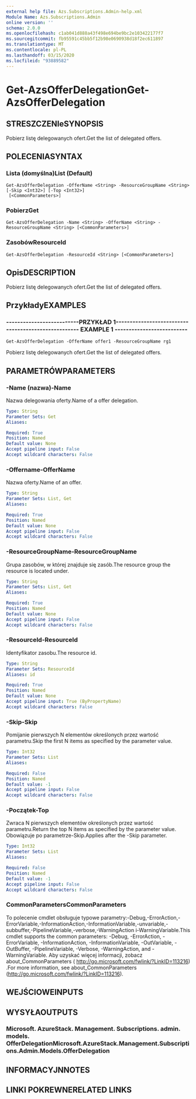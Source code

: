 ```yaml
---
external help file: Azs.Subscriptions.Admin-help.xml
Module Name: Azs.Subscriptions.Admin
online version: ''
schema: 2.0.0
ms.openlocfilehash: c1ab041d888a43f498e694be9bc2e103422177f7
ms.sourcegitcommit: fb95591c45bb5f12b98e0690938d18f2ec611897
ms.translationtype: MT
ms.contentlocale: pl-PL
ms.lasthandoff: 03/15/2020
ms.locfileid: "93889582"
---
```

# <span data-ttu-id="aae8a-101">Get-AzsOfferDelegation</span><span class="sxs-lookup"><span data-stu-id="aae8a-101">Get-AzsOfferDelegation</span></span>

## <span data-ttu-id="aae8a-102">STRESZCZENIe</span><span class="sxs-lookup"><span data-stu-id="aae8a-102">SYNOPSIS</span></span>
<span data-ttu-id="aae8a-103">Pobierz listę delegowanych ofert.</span><span class="sxs-lookup"><span data-stu-id="aae8a-103">Get the list of delegated offers.</span></span>

## <span data-ttu-id="aae8a-104">POLECENIA</span><span class="sxs-lookup"><span data-stu-id="aae8a-104">SYNTAX</span></span>

### <span data-ttu-id="aae8a-105">Lista (domyślna)</span><span class="sxs-lookup"><span data-stu-id="aae8a-105">List (Default)</span></span>
```
Get-AzsOfferDelegation -OfferName <String> -ResourceGroupName <String> [-Skip <Int32>] [-Top <Int32>]
 [<CommonParameters>]
```

### <span data-ttu-id="aae8a-106">Pobierz</span><span class="sxs-lookup"><span data-stu-id="aae8a-106">Get</span></span>
```
Get-AzsOfferDelegation -Name <String> -OfferName <String> -ResourceGroupName <String> [<CommonParameters>]
```

### <span data-ttu-id="aae8a-107">Zasobów</span><span class="sxs-lookup"><span data-stu-id="aae8a-107">ResourceId</span></span>
```
Get-AzsOfferDelegation -ResourceId <String> [<CommonParameters>]
```

## <span data-ttu-id="aae8a-108">Opis</span><span class="sxs-lookup"><span data-stu-id="aae8a-108">DESCRIPTION</span></span>
<span data-ttu-id="aae8a-109">Pobierz listę delegowanych ofert.</span><span class="sxs-lookup"><span data-stu-id="aae8a-109">Get the list of delegated offers.</span></span>

## <span data-ttu-id="aae8a-110">Przykłady</span><span class="sxs-lookup"><span data-stu-id="aae8a-110">EXAMPLES</span></span>

### <span data-ttu-id="aae8a-111">--------------------------PRZYKŁAD 1--------------------------</span><span class="sxs-lookup"><span data-stu-id="aae8a-111">-------------------------- EXAMPLE 1 --------------------------</span></span>
```
Get-AzsOfferDelegation -OfferName offer1 -ResourceGroupName rg1
```

<span data-ttu-id="aae8a-112">Pobierz listę delegowanych ofert.</span><span class="sxs-lookup"><span data-stu-id="aae8a-112">Get the list of delegated offers.</span></span>

## <span data-ttu-id="aae8a-113">PARAMETRÓW</span><span class="sxs-lookup"><span data-stu-id="aae8a-113">PARAMETERS</span></span>

### <span data-ttu-id="aae8a-114">-Name (nazwa)</span><span class="sxs-lookup"><span data-stu-id="aae8a-114">-Name</span></span>
<span data-ttu-id="aae8a-115">Nazwa delegowania oferty.</span><span class="sxs-lookup"><span data-stu-id="aae8a-115">Name of a offer delegation.</span></span>

```yaml
Type: String
Parameter Sets: Get
Aliases:

Required: True
Position: Named
Default value: None
Accept pipeline input: False
Accept wildcard characters: False
```

### <span data-ttu-id="aae8a-116">-Offername</span><span class="sxs-lookup"><span data-stu-id="aae8a-116">-OfferName</span></span>
<span data-ttu-id="aae8a-117">Nazwa oferty.</span><span class="sxs-lookup"><span data-stu-id="aae8a-117">Name of an offer.</span></span>

```yaml
Type: String
Parameter Sets: List, Get
Aliases:

Required: True
Position: Named
Default value: None
Accept pipeline input: False
Accept wildcard characters: False
```

### <span data-ttu-id="aae8a-118">-ResourceGroupName</span><span class="sxs-lookup"><span data-stu-id="aae8a-118">-ResourceGroupName</span></span>
<span data-ttu-id="aae8a-119">Grupa zasobów, w której znajduje się zasób.</span><span class="sxs-lookup"><span data-stu-id="aae8a-119">The resource group the resource is located under.</span></span>

```yaml
Type: String
Parameter Sets: List, Get
Aliases:

Required: True
Position: Named
Default value: None
Accept pipeline input: False
Accept wildcard characters: False
```

### <span data-ttu-id="aae8a-120">-ResourceId</span><span class="sxs-lookup"><span data-stu-id="aae8a-120">-ResourceId</span></span>
<span data-ttu-id="aae8a-121">Identyfikator zasobu.</span><span class="sxs-lookup"><span data-stu-id="aae8a-121">The resource id.</span></span>

```yaml
Type: String
Parameter Sets: ResourceId
Aliases: id

Required: True
Position: Named
Default value: None
Accept pipeline input: True (ByPropertyName)
Accept wildcard characters: False
```

### <span data-ttu-id="aae8a-122">-Skip</span><span class="sxs-lookup"><span data-stu-id="aae8a-122">-Skip</span></span>
<span data-ttu-id="aae8a-123">Pomijanie pierwszych N elementów określonych przez wartość parametru.</span><span class="sxs-lookup"><span data-stu-id="aae8a-123">Skip the first N items as specified by the parameter value.</span></span>

```yaml
Type: Int32
Parameter Sets: List
Aliases:

Required: False
Position: Named
Default value: -1
Accept pipeline input: False
Accept wildcard characters: False
```

### <span data-ttu-id="aae8a-124">-Początek</span><span class="sxs-lookup"><span data-stu-id="aae8a-124">-Top</span></span>
<span data-ttu-id="aae8a-125">Zwraca N pierwszych elementów określonych przez wartość parametru.</span><span class="sxs-lookup"><span data-stu-id="aae8a-125">Return the top N items as specified by the parameter value.</span></span>
<span data-ttu-id="aae8a-126">Obowiązuje po parametrze-Skip.</span><span class="sxs-lookup"><span data-stu-id="aae8a-126">Applies after the -Skip parameter.</span></span>

```yaml
Type: Int32
Parameter Sets: List
Aliases:

Required: False
Position: Named
Default value: -1
Accept pipeline input: False
Accept wildcard characters: False
```

### <span data-ttu-id="aae8a-127">CommonParameters</span><span class="sxs-lookup"><span data-stu-id="aae8a-127">CommonParameters</span></span>
<span data-ttu-id="aae8a-128">To polecenie cmdlet obsługuje typowe parametry:-Debug,-ErrorAction,-ErrorVariable,-InformationAction,-InformationVariable,-unvariable,-subbuffer,-PipelineVariable,-verbose,-WarningAction i-WarningVariable.</span><span class="sxs-lookup"><span data-stu-id="aae8a-128">This cmdlet supports the common parameters: -Debug, -ErrorAction, -ErrorVariable, -InformationAction, -InformationVariable, -OutVariable, -OutBuffer, -PipelineVariable, -Verbose, -WarningAction, and -WarningVariable.</span></span> <span data-ttu-id="aae8a-129">Aby uzyskać więcej informacji, zobacz about_CommonParameters ( http://go.microsoft.com/fwlink/?LinkID=113216) .</span><span class="sxs-lookup"><span data-stu-id="aae8a-129">For more information, see about_CommonParameters (http://go.microsoft.com/fwlink/?LinkID=113216).</span></span>

## <span data-ttu-id="aae8a-130">WEJŚCIOWE</span><span class="sxs-lookup"><span data-stu-id="aae8a-130">INPUTS</span></span>

## <span data-ttu-id="aae8a-131">WYSYŁA</span><span class="sxs-lookup"><span data-stu-id="aae8a-131">OUTPUTS</span></span>

### <span data-ttu-id="aae8a-132">Microsoft. AzureStack. Management. Subscriptions. admin. models. OfferDelegation</span><span class="sxs-lookup"><span data-stu-id="aae8a-132">Microsoft.AzureStack.Management.Subscriptions.Admin.Models.OfferDelegation</span></span>

## <span data-ttu-id="aae8a-133">INFORMACYJN</span><span class="sxs-lookup"><span data-stu-id="aae8a-133">NOTES</span></span>

## <span data-ttu-id="aae8a-134">LINKI POKREWNE</span><span class="sxs-lookup"><span data-stu-id="aae8a-134">RELATED LINKS</span></span>

